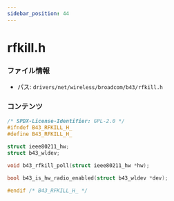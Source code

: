 ```yaml
---
sidebar_position: 44
---
```

# rfkill.h

### ファイル情報

- パス: `drivers/net/wireless/broadcom/b43/rfkill.h`

### コンテンツ

```h
/* SPDX-License-Identifier: GPL-2.0 */
#ifndef B43_RFKILL_H_
#define B43_RFKILL_H_

struct ieee80211_hw;
struct b43_wldev;

void b43_rfkill_poll(struct ieee80211_hw *hw);

bool b43_is_hw_radio_enabled(struct b43_wldev *dev);

#endif /* B43_RFKILL_H_ */

```
